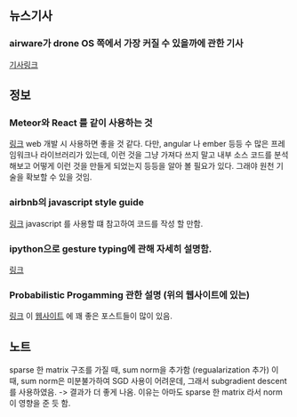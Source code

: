 ## 뉴스기사 

### airware가 drone OS 쪽에서 가장 커질 수 있을까에 관한 기사
[기사링크](http://www.wired.co.uk/magazine/archive/2015/07/features/airware-drones/viewall)



## 정보

### Meteor와 React 를 같이 사용하는 것
[링크](http://info.meteor.com/blog/meteor-the-missing-infrastructure-for-building-great-react-apps)
web 개발 시 사용하면 좋을 것 같다. 다만, angular 나 ember 등등 수 많은 프레임워크나 라이브러리가 있는데, 이런 것을 그냥 가져다 쓰지 말고 내부 소스 코드를 분석해보고 어떻게 이런 것을 만들게 되었는지 등등을 알아 볼 필요가 있다. 그래야 원천 기술을 확보할 수 있을 것임.

### airbnb의 javascript style guide
[링크](https://github.com/airbnb/javascript#types)
javascript 를 사용할 떄 참고하여 코드를 작성 할 만함.

### ipython으로 gesture typing에 관해 자세히 설명함.
[링크](http://nbviewer.ipython.org/url/norvig.com/ipython/Gesture%20Typing.ipynb)

### Probabilistic Progamming 관한 설명 (위의 웹사이트에 있는)
[링크](http://nbviewer.ipython.org/github/CamDavidsonPilon/Probabilistic-Programming-and-Bayesian-Methods-for-Hackers/blob/master/Chapter1_Introduction/Chapter1.ipynb)
이 [웹사이트](http://nbviewer.ipython.org/) 에 꽤 좋은 포스트들이 많이 있음.




## 노트

sparse 한 matrix 구조를 가질 때, sum norm을 추가함 (regualarization 추가) 이 때, sum norm은 미분불가하여 SGD 사용이 어려운데, 그래서 subgradient descent를 사용하였음. -> 결과가 더 좋게 나옴.
이유는 아마도 sparse 한 matrix 라서 norm 이 영향을 준 듯 함.

